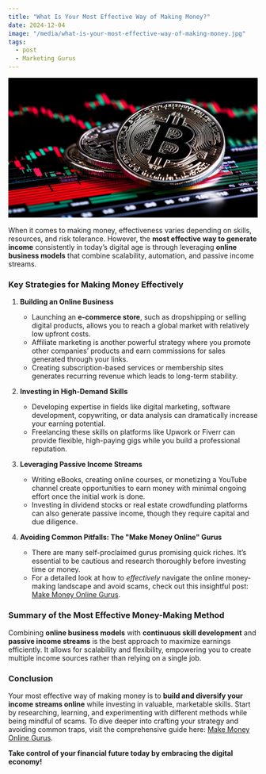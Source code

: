 ```yaml
---
title: "What Is Your Most Effective Way of Making Money?"
date: 2024-12-04
image: "/media/what-is-your-most-effective-way-of-making-money.jpg"
tags:
  - post
  - Marketing Gurus
---
```


![What Is Your Most Effective Way of Making Money?](/media/what-is-your-most-effective-way-of-making-money.jpg)

When it comes to making money, effectiveness varies depending on skills, resources, and risk tolerance. However, the **most effective way to generate income** consistently in today’s digital age is through leveraging **online business models** that combine scalability, automation, and passive income streams.

### Key Strategies for Making Money Effectively

1. **Building an Online Business**
   - Launching an **e-commerce store**, such as dropshipping or selling digital products, allows you to reach a global market with relatively low upfront costs.
   - Affiliate marketing is another powerful strategy where you promote other companies’ products and earn commissions for sales generated through your links.
   - Creating subscription-based services or membership sites generates recurring revenue which leads to long-term stability.

2. **Investing in High-Demand Skills**
   - Developing expertise in fields like digital marketing, software development, copywriting, or data analysis can dramatically increase your earning potential.
   - Freelancing these skills on platforms like Upwork or Fiverr can provide flexible, high-paying gigs while you build a professional reputation.

3. **Leveraging Passive Income Streams**
   - Writing eBooks, creating online courses, or monetizing a YouTube channel create opportunities to earn money with minimal ongoing effort once the initial work is done.
   - Investing in dividend stocks or real estate crowdfunding platforms can also generate passive income, though they require capital and due diligence.

4. **Avoiding Common Pitfalls: The "Make Money Online" Gurus**
   - There are many self-proclaimed gurus promising quick riches. It’s essential to be cautious and research thoroughly before investing time or money.
   - For a detailed look at how to *effectively* navigate the online money-making landscape and avoid scams, check out this insightful post: [Make Money Online Gurus](https://supertotallyawesome.com/posts/make-money-online-gurus/).

### Summary of the Most Effective Money-Making Method

Combining **online business models** with **continuous skill development** and **passive income streams** is the best approach to maximize earnings efficiently. It allows for scalability and flexibility, empowering you to create multiple income sources rather than relying on a single job.

### Conclusion

Your most effective way of making money is to **build and diversify your income streams online** while investing in valuable, marketable skills. Start by researching, learning, and experimenting with different methods while being mindful of scams. To dive deeper into crafting your strategy and avoiding common traps, visit the comprehensive guide here: [Make Money Online Gurus](https://supertotallyawesome.com/posts/make-money-online-gurus/).

**Take control of your financial future today by embracing the digital economy!**
